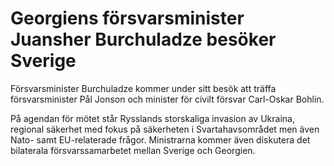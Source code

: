 # Georgiens försvarsminister Juansher Burchuladze besöker Sverige

Försvarsminister Burchuladze kommer under sitt besök att träffa försvarsminister Pål Jonson och minister för civilt försvar Carl\-Oskar Bohlin.

På agendan för mötet står Rysslands storskaliga invasion av Ukraina, regional säkerhet med fokus på säkerheten i Svartahavsområdet men även Nato\- samt EU\-relaterade frågor. Ministrarna kommer även diskutera det bilaterala försvarssamarbetet mellan Sverige och Georgien.
